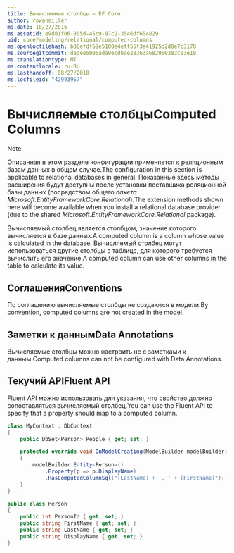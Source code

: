```yaml
---
title: Вычисляемые столбцы — EF Core
author: rowanmiller
ms.date: 10/27/2016
ms.assetid: e9d81f06-805d-45c9-97c2-3546df654829
uid: core/modeling/relational/computed-columns
ms.openlocfilehash: b88efdf69e5100e4eff55f3a41925d2d8e7c3178
ms.sourcegitcommit: dadee5905ada9ecdbae28363a682950383ce3e10
ms.translationtype: MT
ms.contentlocale: ru-RU
ms.lasthandoff: 08/27/2018
ms.locfileid: "42993957"
---
```

# <a name="computed-columns"></a><span data-ttu-id="9ffac-102">Вычисляемые столбцы</span><span class="sxs-lookup"><span data-stu-id="9ffac-102">Computed Columns</span></span>

> [!NOTE]  
> <span data-ttu-id="9ffac-103">Описанная в этом разделе конфигурации применяется к реляционным базам данных в общем случае.</span><span class="sxs-lookup"><span data-stu-id="9ffac-103">The configuration in this section is applicable to relational databases in general.</span></span> <span data-ttu-id="9ffac-104">Показанные здесь методы расширения будут доступны после установки поставщика реляционной базы данных (посредством общего *пакета Microsoft.EntityFrameworkCore.Relational*).</span><span class="sxs-lookup"><span data-stu-id="9ffac-104">The extension methods shown here will become available when you install a relational database provider (due to the shared *Microsoft.EntityFrameworkCore.Relational* package).</span></span>

<span data-ttu-id="9ffac-105">Вычисляемый столбец является столбцом, значение которого вычисляется в базе данных.</span><span class="sxs-lookup"><span data-stu-id="9ffac-105">A computed column is a column whose value is calculated in the database.</span></span> <span data-ttu-id="9ffac-106">Вычисляемый столбец могут использоваться другие столбцы в таблице, для которого требуется вычислить его значение.</span><span class="sxs-lookup"><span data-stu-id="9ffac-106">A computed column can use other columns in the table to calculate its value.</span></span>

## <a name="conventions"></a><span data-ttu-id="9ffac-107">Соглашения</span><span class="sxs-lookup"><span data-stu-id="9ffac-107">Conventions</span></span>

<span data-ttu-id="9ffac-108">По соглашению вычисляемые столбцы не создаются в модели.</span><span class="sxs-lookup"><span data-stu-id="9ffac-108">By convention, computed columns are not created in the model.</span></span>

## <a name="data-annotations"></a><span data-ttu-id="9ffac-109">Заметки к данным</span><span class="sxs-lookup"><span data-stu-id="9ffac-109">Data Annotations</span></span>

<span data-ttu-id="9ffac-110">Вычисляемые столбцы можно настроить не с заметками к данным.</span><span class="sxs-lookup"><span data-stu-id="9ffac-110">Computed columns can not be configured with Data Annotations.</span></span>

## <a name="fluent-api"></a><span data-ttu-id="9ffac-111">Текучий API</span><span class="sxs-lookup"><span data-stu-id="9ffac-111">Fluent API</span></span>

<span data-ttu-id="9ffac-112">Fluent API можно использовать для указания, что свойство должно сопоставляться вычисляемый столбец.</span><span class="sxs-lookup"><span data-stu-id="9ffac-112">You can use the Fluent API to specify that a property should map to a computed column.</span></span>

<!-- [!code-csharp[Main](samples/core/relational/Modeling/FluentAPI/Samples/Relational/ComputedColumn.cs?highlight=9)] -->
``` csharp
class MyContext : DbContext
{
    public DbSet<Person> People { get; set; }

    protected override void OnModelCreating(ModelBuilder modelBuilder)
    {
        modelBuilder.Entity<Person>()
            .Property(p => p.DisplayName)
            .HasComputedColumnSql("[LastName] + ', ' + [FirstName]");
    }
}

public class Person
{
    public int PersonId { get; set; }
    public string FirstName { get; set; }
    public string LastName { get; set; }
    public string DisplayName { get; set; }
}
```

